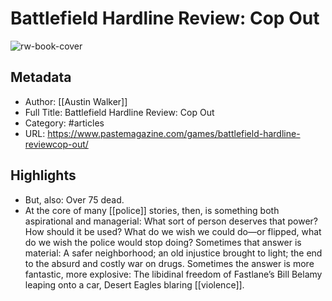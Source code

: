 # Battlefield Hardline Review: Cop Out

![rw-book-cover](https://readwise-assets.s3.amazonaws.com/static/images/article4.6bc1851654a0.png)

## Metadata
- Author: [[Austin Walker]]
- Full Title: Battlefield Hardline Review: Cop Out
- Category: #articles
- URL: https://www.pastemagazine.com/games/battlefield-hardline-reviewcop-out/

## Highlights
- But, also: Over 75 dead.
- At the core of many [[police]] stories, then, is something both aspirational and managerial: What sort of person deserves that power? How should it be used? What do we wish we could do—or flipped, what do we wish the police would stop doing? Sometimes that answer is material: A safer neighborhood; an old injustice brought to light; the end to the absurd and costly war on drugs. Sometimes the answer is more fantastic, more explosive: The libidinal freedom of Fastlane’s Bill Belamy leaping onto a car, Desert Eagles blaring [[violence]].
